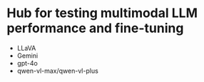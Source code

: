 # Hub for testing multimodal LLM performance and fine-tuning

- LLaVA
- Gemini
- gpt-4o
- qwen-vl-max/qwen-vl-plus
